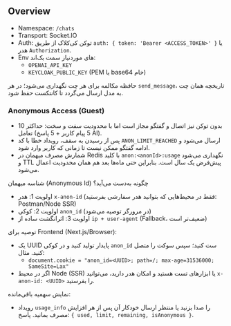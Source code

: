 ## Overview

- Namespace: `/chats`
- Transport: Socket.IO
- Auth: توکن کی‌کلاک از طریق `auth: { token: 'Bearer <ACCESS_TOKEN>' }` یا هدر `Authorization`.
- Env های موردنیاز سمت بک‌اند:
  - `OPENAI_API_KEY`
  - `KEYCLOAK_PUBLIC_KEY` (PEM یا base64 خام)

حافظه مکالمه برای هر چت نگهداری می‌شود؛ در هر `send_message`، تاریخچه همان چت به مدل ارسال می‌گردد تا کانتکست حفظ شود.

### Anonymous Access (Guest)

- بدون توکن نیز اتصال و گفتگو مجاز است اما با محدودیت سفت و سخت: حداکثر 10 تعامل (5 پیام کاربر + 5 پاسخ AI).
- پس از رسیدن به سقف، رویداد خطا با کد `ANON_LIMIT_REACHED` ارسال می‌شود و ادامه گفتگو ممکن نیست تا زمانی که کاربر وارد شود.
- شمارش مصرف میهمان در Redis با کلید `anon:<anonId>:usage` نگهداری می‌شود و TTL پیش‌فرض یک سال است. بنابراین حتی ماه‌ها بعد هم همان محدودیت اعمال می‌شود.

شناسه میهمان (Anonymous Id) چگونه به‌دست می‌آید؟

- اولویت 1: هدر `x-anon-id` (فقط در محیط‌هایی که بتوانید هدر سفارشی بفرستید: Postman/Node SSR)
- اولویت 2: کوکی `anon_id` (در مرورگر توصیه می‌شود)
- اولویت 3: اثرانگشت ساده از `ip + user-agent` (Fallback، ضعیف‌تر است)

توصیه برای Frontend (Next.js/Browser):

- یک UUID پایدار تولید کنید و در کوکی `anon_id` ست کنید؛ سپس سوکت را متصل کنید. مثال:
  - `document.cookie = "anon_id=<UUID>; path=/; max-age=31536000; SameSite=Lax"`
- اگر در محیط Node (SSR) یا ابزارهای تست هستید و امکان هدر دارید، می‌توانید `x-anon-id: <UUID>` را بفرستید.

نمایش سهمیه باقی‌مانده:

- رویداد `usage_info` را صدا بزنید یا منتظر ارسال خودکار آن پس از هر افزایش مصرف بمانید. پاسخ: `{ used, limit, remaining, isAnonymous }`.
